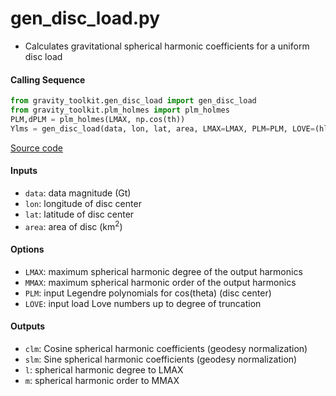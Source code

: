 gen_disc_load.py
================

- Calculates gravitational spherical harmonic coefficients for a uniform disc load

#### Calling Sequence
```python
from gravity_toolkit.gen_disc_load import gen_disc_load
from gravity_toolkit.plm_holmes import plm_holmes
PLM,dPLM = plm_holmes(LMAX, np.cos(th))
Ylms = gen_disc_load(data, lon, lat, area, LMAX=LMAX, PLM=PLM, LOVE=(hl,kl,ll))
```
[Source code](https://github.com/tsutterley/read-GRACE-harmonics/blob/main/gravity_toolkit/gen_disc_load.py)

#### Inputs
- `data`: data magnitude (Gt)
- `lon`: longitude of disc center
- `lat`: latitude of disc center
- `area`: area of disc (km<sup>2</sup>)

#### Options
- `LMAX`:  maximum spherical harmonic degree of the output harmonics
- `MMAX`: maximum spherical harmonic order of the output harmonics
- `PLM`: input Legendre polynomials for cos(theta) (disc center)
- `LOVE`: input load Love numbers up to degree of truncation

#### Outputs
- `clm`: Cosine spherical harmonic coefficients (geodesy normalization)
- `slm`: Sine spherical harmonic coefficients (geodesy normalization)
- `l`: spherical harmonic degree to LMAX
- `m`: spherical harmonic order to MMAX
